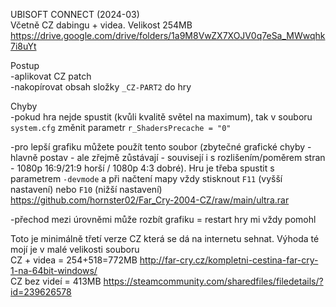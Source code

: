 UBISOFT CONNECT (2024-03)
<br/>
Včetně CZ dabingu + videa. Velikost 254MB https://drive.google.com/drive/folders/1a9M8VwZX7XOJV0q7eSa_MWwqhk7i8uYt

Postup
<br/>
-aplikovat CZ patch
<br/>
-nakopírovat obsah složky ```_CZ-PART2``` do hry

Chyby
<br/>
-pokud hra nejde spustit (kvůli kvalitě světel na maximum), tak v souboru ```system.cfg``` změnit parametr ```r_ShadersPrecache = "0"```

-pro lepší grafiku můžete použít tento soubor (zbytečné grafické chyby - hlavně postav - ale zřejmě zůstávají - souvisejí i s rozlišením/poměrem stran - 1080p 16:9/21:9 horší  / 1080p 4:3 dobré). Hru je třeba spustit s parametrem ```-devmode``` a při načtení mapy vždy stisknout ```F11``` (vyšší nastavení) nebo ```F10``` (nižší nastavení)
<br/>
https://github.com/hornster02/Far_Cry-2004-CZ/raw/main/ultra.rar

-přechod mezi úrovněmi může rozbít grafiku = restart hry mi vždy pomohl

Toto je minimálně třetí verze CZ která se dá na internetu sehnat. Výhoda té mojí je v malé velikosti souboru
<br/>
CZ + videa = 254+518=772MB
http://far-cry.cz/kompletni-cestina-far-cry-1-na-64bit-windows/
<br/>
CZ bez videí = 413MB
https://steamcommunity.com/sharedfiles/filedetails/?id=239626578
